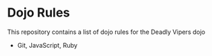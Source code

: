 Dojo Rules
==========

This repository contains a list of dojo rules for the Deadly Vipers dojo

* Git, JavaScript, Ruby
